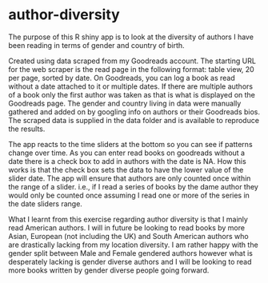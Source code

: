 # author-diversity


The purpose of this R shiny app is to look at the diversity of authors I have been reading in terms of gender and country of birth. 

Created using data scraped from my Goodreads account. 
The starting URL for the web scraper is the read page in the following format: table view, 20 per page, sorted by date. 
On Goodreads, you can log a book as read without a date attached to it or multiple dates. 
If there are multiple authors of a book only the first author was taken as that is what is displayed on the Goodreads page.
The gender and country living in data were manually gathered and added on by googling info on authors or their Goodreads bios. 
The scraped data is supplied in the data folder and is available to reproduce the results. 

The app reacts to the time sliders at the bottom so you can see if patterns change over time. 
As you can enter read books on goodreads without a date there is a check box to add in authors with the date is NA. How this works is that the check box sets the data to have the lower value of the slider date. 
The app will ensure that authors are only counted once within the range of a slider. i.e., if I read a series of books by the dame author they would only be counted once assuming I read one or more of the series in the date sliders range. 


What I learnt from this exercise regarding author diversity is that I mainly read American authors. I will in future be looking to read books by more Asian, European (not including the UK) and South American authors who are drastically lacking from my location diversity.
I am rather happy with the gender split between Male and Female gendered authors however what is desperately lacking is gender diverse authors and I will be looking to read more books written by gender diverse people going forward.




